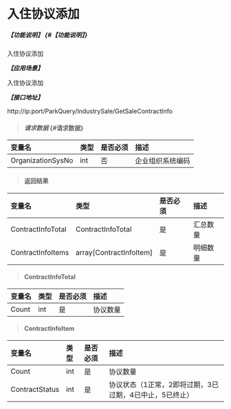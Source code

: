 # 入住协议添加

##### _【功能说明】_ {#【功能说明】}
入住协议添加

_**【应用场景】**_

入住协议添加

_**【接口地址】**_

http://ip:port/ParkQuery/IndustrySale/GetSaleContractInfo
> #### _请求数据_ {#请求数据}

| 变量名 | 类型 | 是否必须 | 描述 |
| :--- | :--- | :--- | :--- |
| OrganizationSysNo | int | 否| 企业组织系统编码 |


> #### 返回结果

| 变量名 | 类型 | 是否必须 | 描述 |
| :--- | :--- | :--- | :--- |
| ContractInfoTotal| ContractInfoTotal| 是 | 汇总数量|
| ContractInfoItems| array[ContractInfoItem]| 是 | 明细数量|



> #### ContractInfoTotal

| 变量名 | 类型 | 是否必须 | 描述 |
| :--- | :--- | :--- | :--- |
| Count| int | 是 | 协议数量|



> #### ContractInfoItem

| 变量名 | 类型 | 是否必须 | 描述 |
| :--- | :--- | :--- | :--- |
| Count| int | 是 | 协议数量|
| ContractStatus | int | 是 | 协议状态（1正常，2即将过期，3已过期，4已中止，5已终止） |









